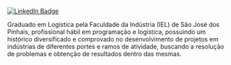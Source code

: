 # 
[![LinkedIn Badge](https://img.shields.io/badge/LinkedIn-0077B5?style=for-the-badge&logo=linkedin&logoColor=white)](https://www.linkedin.com/in/augustomonclaro/)

Graduado em Logística pela Faculdade da Indústria (IEL) de São José dos Pinhais, profissional hábil em programação e logística, possuindo um histórico diversificado e comprovado no desenvolvimento de projetos em indústrias de diferentes portes e ramos de atividade, buscando a resolução de problemas e obtenção de resultados dentro das mesmas.

#
